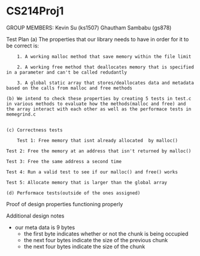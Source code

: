 # CS214Proj1

GROUP MEMBERS: Kevin Su (ks1507)
               Ghautham Sambabu (gs878)

Test Plan
    (a) The properties that our library needs to have in order for it to be correct is:
        
        1. A working malloc method that save memory within the file limit
        
        2. A working free method that deallocates memory that is specified in a parameter and can't be called redudantly
        
        3. A global static array that stores/deallocates data and metadata based on the calls from malloc and free methods
    
    (b) We intend to check these properties by creating 5 tests in test.c in various methods to evaluate how the methods(malloc and free) and the array interact with each other as well as the performace tests in memegrind.c
    
    
    (c)	Correctness tests
		
        Test 1: Free memory that isnt already allocated  by malloc()

	Test 2: Free the memory at an address that isn't returned by malloc()
	
	Test 3: Free the same address a second time
	
	Test 4: Run a valid test to see if our malloc() and free() works
	
	Test 5: Allocate memory that is larger than the global array     
    
    (d) Performace tests(outside of the ones assigned)

Proof of design properties functioning properly

Additional design notes
- our meta data is 9 bytes
	- the first byte indicates whether or not the chunk is being occupied 
	- the next four bytes indicate the size of the previous chunk
	- the next four bytes indicate the size of the chunk
